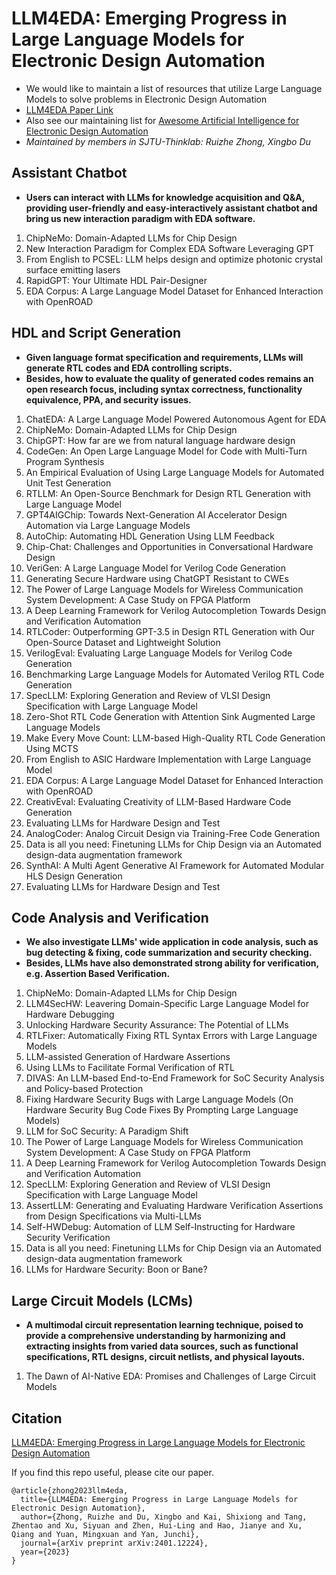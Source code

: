 # LLM4EDA: Emerging Progress in Large Language Models for Electronic Design Automation
- We would like to maintain a list of resources that utilize Large Language Models to solve problems in Electronic Design Automation
- [LLM4EDA Paper Link](https://arxiv.org/abs/2401.12224)
- Also see our maintaining list for [Awesome Artificial Intelligence for Electronic Design Automation](https://github.com/Thinklab-SJTU/awesome-ai4eda)
- *Maintained by members in SJTU-Thinklab: Ruizhe Zhong, Xingbo Du*



## Assistant Chatbot
- **Users can interact with LLMs for knowledge acquisition and Q&A, providing user-friendly and easy-interactively assistant chatbot and bring us new interaction paradigm with EDA software.**
1. ChipNeMo: Domain-Adapted LLMs for Chip Design
2. New Interaction Paradigm for Complex EDA Software Leveraging GPT
3. From English to PCSEL: LLM helps design and optimize photonic crystal surface emitting lasers
4. RapidGPT: Your Ultimate HDL Pair-Designer
5. EDA Corpus: A Large Language Model Dataset for Enhanced Interaction with OpenROAD


## HDL and Script Generation
- **Given language format specification and requirements, LLMs will generate RTL codes and EDA controlling scripts.**
- **Besides, how to evaluate the quality of generated codes remains an open research focus, including syntax correctness, functionality equivalence, PPA, and security issues.**
1. ChatEDA: A Large Language Model Powered Autonomous Agent for EDA
2. ChipNeMo: Domain-Adapted LLMs for Chip Design
3. ChipGPT: How far are we from natural language hardware design
4. CodeGen: An Open Large Language Model for Code with Multi-Turn Program Synthesis
5. An Empirical Evaluation of Using Large Language Models for Automated Unit Test Generation
6. RTLLM: An Open-Source Benchmark for Design RTL Generation with Large Language Model
7. GPT4AIGChip: Towards Next-Generation AI Accelerator Design Automation via Large Language Models
8. AutoChip: Automating HDL Generation Using LLM Feedback
9. Chip-Chat: Challenges and Opportunities in Conversational Hardware Design
10. VeriGen: A Large Language Model for Verilog Code Generation
11. Generating Secure Hardware using ChatGPT Resistant to CWEs
12. The Power of Large Language Models for Wireless Communication System Development: A Case Study on FPGA Platform
13. A Deep Learning Framework for Verilog Autocompletion Towards Design and Verification Automation
14. RTLCoder: Outperforming GPT-3.5 in Design RTL Generation with Our Open-Source Dataset and Lightweight Solution
15. VerilogEval: Evaluating Large Language Models for Verilog Code Generation
16. Benchmarking Large Language Models for Automated Verilog RTL Code Generation
17. SpecLLM: Exploring Generation and Review of VLSI Design Specification with Large Language Model
18. Zero-Shot RTL Code Generation with Attention Sink Augmented Large Language Models
19. Make Every Move Count: LLM-based High-Quality RTL Code Generation Using MCTS
20. From English to ASIC Hardware Implementation with Large Language Model
21. EDA Corpus: A Large Language Model Dataset for Enhanced Interaction with OpenROAD
22. CreativEval: Evaluating Creativity of LLM-Based Hardware Code Generation
23. Evaluating LLMs for Hardware Design and Test
24. AnalogCoder: Analog Circuit Design via Training-Free Code Generation
25. Data is all you need: Finetuning LLMs for Chip Design via an Automated design-data augmentation framework
26. SynthAI: A Multi Agent Generative AI Framework for Automated Modular HLS Design Generation
27. Evaluating LLMs for Hardware Design and Test




## Code Analysis and Verification
- **We also investigate LLMs' wide application in code analysis, such as bug detecting & fixing, code summarization and security checking.**
- **Besides, LLMs have also demonstrated strong ability for verification, e.g. Assertion Based Verification.**
1. ChipNeMo: Domain-Adapted LLMs for Chip Design
2. LLM4SecHW: Leavering Domain-Specific Large Language Model for Hardware Debugging
3. Unlocking Hardware Security Assurance: The Potential of LLMs
4. RTLFixer: Automatically Fixing RTL Syntax Errors with Large Language Models
5. LLM-assisted Generation of Hardware Assertions
6. Using LLMs to Facilitate Formal Verification of RTL
7. DIVAS: An LLM-based End-to-End Framework for SoC Security Analysis and Policy-based Protection
8. Fixing Hardware Security Bugs with Large Language Models (On Hardware Security Bug Code Fixes By Prompting Large Language Models)
9. LLM for SoC Security: A Paradigm Shift
10. The Power of Large Language Models for Wireless Communication System Development: A Case Study on FPGA Platform
11. A Deep Learning Framework for Verilog Autocompletion Towards Design and Verification Automation
12. SpecLLM: Exploring Generation and Review of VLSI Design Specification with Large Language Model
13. AssertLLM: Generating and Evaluating Hardware Verification Assertions from Design Specifications via Multi-LLMs
14. Self-HWDebug: Automation of LLM Self-Instructing for Hardware Security Verification
15. Data is all you need: Finetuning LLMs for Chip Design via an Automated design-data augmentation framework
16. LLMs for Hardware Security: Boon or Bane?


## Large Circuit Models (LCMs)
- **A multimodal circuit representation learning technique, poised to provide a comprehensive understanding by harmonizing and extracting insights from varied data sources, such as functional specifications, RTL designs, circuit netlists, and physical layouts.**
1. The Dawn of AI-Native EDA: Promises and Challenges of Large Circuit Models


<!-- ## Feature Extraction -->


<!-- ## Logic Synthesis -->


<!-- ## Optimization -->


<!-- ## Task Planning -->


## Citation
[LLM4EDA: Emerging Progress in Large Language Models for Electronic Design Automation](https://arxiv.org/abs/2401.12224)

If you find this repo useful, please cite our paper.
```
@article{zhong2023llm4eda,
  title={LLM4EDA: Emerging Progress in Large Language Models for Electronic Design Automation},
  author={Zhong, Ruizhe and Du, Xingbo and Kai, Shixiong and Tang, Zhentao and Xu, Siyuan and Zhen, Hui-Ling and Hao, Jianye and Xu, Qiang and Yuan, Mingxuan and Yan, Junchi},
  journal={arXiv preprint arXiv:2401.12224},
  year={2023}
}
```
